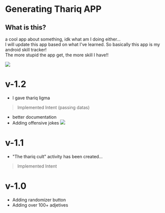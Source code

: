 # Generating Thariq APP  
## What is this?  
a cool app about something, idk what am I doing either...  
I will update this app based on what I've learned. So basically this app is my android skill tracker!  
The more stupid the app get, the more skill I have!!   
  
![](https://media.tenor.com/tkgTNOL3nxoAAAAC/k-on-yui-hirasawa.gif)

# v-1.2
+ I gave thariq ligma
> Implemented Intent (passing datas)
+ better documentation
+ Adding offensive jokes
![](https://media.tenor.com/MAkBhxeVqhgAAAAd/urmom.gif)

# v-1.1
+ "The thariq cult" activity has been created...
> Implemented Intent

# v-1.0  
+ Adding randomizer button
+ Adding over 100+ adjetives
